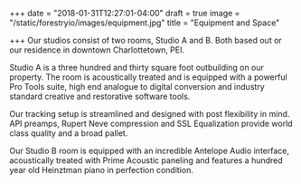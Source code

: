 +++
date = "2018-01-31T12:27:01-04:00"
draft = true
image = "/static/forestryio/images/equipment.jpg"
title = "Equipment and Space"

+++
Our studios consist of two rooms, Studio A and B.  Both based out or our residence in downtown Charlottetown, PEI.  

Studio A is a three hundred and thirty square foot outbuilding on our property.  The room is acoustically treated and is equipped with a powerful Pro Tools suite, high end analogue to digital conversion and industry standard creative and restorative software tools.

Our tracking setup is streamlined and designed with post flexibility in mind.  API preamps, Rupert Neve compression and SSL Equalization provide world class quality and a broad pallet.

Our Studio B room is equipped with an incredible Antelope Audio interface, acoustically treated with Prime Acoustic paneling and features a hundred year old Heinztman piano in perfection condition.  
